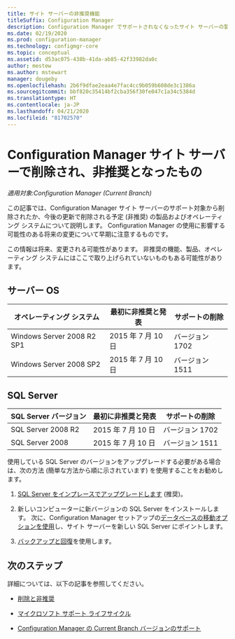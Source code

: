 ```yaml
---
title: サイト サーバーの非推奨機能
titleSuffix: Configuration Manager
description: Configuration Manager でサポートされなくなったサイト サーバーの製品およびオペレーティング システムについて説明します。
ms.date: 02/19/2020
ms.prod: configuration-manager
ms.technology: configmgr-core
ms.topic: conceptual
ms.assetid: d53ac075-438b-41da-ab85-42f33982da0c
author: mestew
ms.author: mstewart
manager: dougeby
ms.openlocfilehash: 2b6f9dfae2eaa4e7fac4cc9b059b608de3c1386a
ms.sourcegitcommit: bbf820c35414bf2cba356f30fe047c1a34c5384d
ms.translationtype: HT
ms.contentlocale: ja-JP
ms.lasthandoff: 04/21/2020
ms.locfileid: "81702570"
---
```

# <a name="removed-and-deprecated-for-configuration-manager-site-servers"></a>Configuration Manager サイト サーバーで削除され、非推奨となったもの

*適用対象:Configuration Manager (Current Branch)*

この記事では、Configuration Manager サイト サーバーのサポート対象から削除されたか、今後の更新で削除される予定 (非推奨) の製品およびオペレーティング システムについて説明します。 Configuration Manager の使用に影響する可能性のある将来の変更について早期に注意するものです。  

この情報は将来、変更される可能性があります。 非推奨の機能、製品、オペレーティング システムにはここで取り上げられていないものもある可能性があります。  

## <a name="server-os"></a>サーバー OS  

|オペレーティング システム|最初に非推奨と発表|サポートの削除|
|-|-|-|
|Windows Server 2008 R2 SP1|2015 年 7 月 10 日| バージョン 1702|
|Windows Server 2008 SP2|2015 年 7 月 10 日|バージョン 1511|

## <a name="sql-server"></a>SQL Server

|SQL Server バージョン|最初に非推奨と発表|サポートの削除|
|-|-|-|
|SQL Server 2008 R2|2015 年 7 月 10 日|バージョン 1702|
|SQL Server 2008|2015 年 7 月 10 日|バージョン 1511|

使用している SQL Server のバージョンをアップグレードする必要がある場合は、次の方法 (簡単な方法から順に示されています) を使用することをお勧めします。

1. [SQL Server をインプレースでアップグレードします](../../../servers/manage/upgrade-on-premises-infrastructure.md#BKMK_SupConfigUpgradeDBSrv) (推奨)。  

2. 新しいコンピューターに新バージョンの SQL Server をインストールします。 次に、Configuration Manager セットアップの[データベースの移動オプションを使用](../../../servers/manage/modify-your-infrastructure.md#bkmk_dbconfig)し、サイト サーバーを新しい SQL Server にポイントします。  

3. [バックアップと回復](../../../servers/manage/backup-and-recovery.md)を使用します。  

## <a name="next-steps"></a>次のステップ

詳細については、以下の記事を参照してください。

- [削除と非推奨](removed-and-deprecated.md)  

- [マイクロソフト サポート ライフサイクル](https://support.microsoft.com/lifecycle)  

- [Configuration Manager の Current Branch バージョンのサポート](../../../servers/manage/current-branch-versions-supported.md)  
